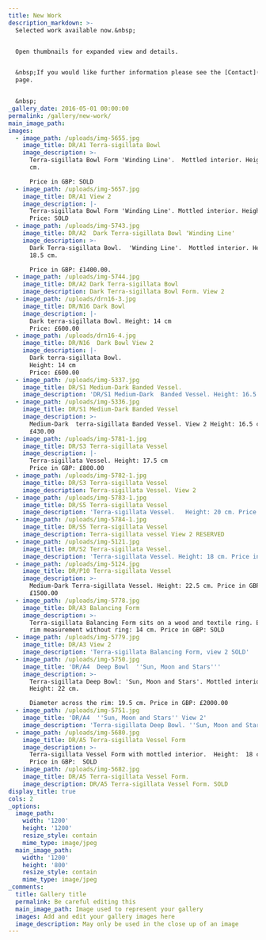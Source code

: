 ```yaml
---
title: New Work
description_markdown: >-
  Selected work available now.&nbsp;


  Open thumbnails for expanded view and details.


  &nbsp;If you would like further information please see the [Contact](/contact)
  page.


  &nbsp;
_gallery_date: 2016-05-01 00:00:00
permalink: /gallery/new-work/
main_image_path:
images:
  - image_path: /uploads/img-5655.jpg
    image_title: DR/A1 Terra-sigillata Bowl
    image_description: >-
      Terra-sigillata Bowl Form 'Winding Line'.  Mottled interior. Height: 14
      cm.

      Price in GBP: SOLD
  - image_path: /uploads/img-5657.jpg
    image_title: DR/A1 View 2
    image_description: |-
      Terra-sigillata Bowl Form 'Winding Line'. Mottled interior. Height 14 cm. 
      Price: SOLD
  - image_path: /uploads/img-5743.jpg
    image_title: DR/A2  Dark Terra-sigillata Bowl 'Winding Line'
    image_description: >-
      Dark Terra-sigillata Bowl.  'Winding Line'.  Mottled interior. Height:
      18.5 cm. 

      Price in GBP: £1400.00.
  - image_path: /uploads/img-5744.jpg
    image_title: DR/A2 Dark Terra-sigillata Bowl
    image_description: Dark Terra-sigillata Bowl Form. View 2
  - image_path: /uploads/drn16-3.jpg
    image_title: DR/N16 Dark Bowl
    image_description: |-
      Dark terra-sigillata Bowl. Height: 14 cm
      Price: £600.00
  - image_path: /uploads/drn16-4.jpg
    image_title: DR/N16  Dark Bowl View 2
    image_description: |-
      Dark terra-sigillata Bowl. 
      Height: 14 cm
      Price: £600.00
  - image_path: /uploads/img-5337.jpg
    image_title: DR/S1 Medium-Dark Banded Vessel.
    image_description: 'DR/S1 Medium-Dark  Banded Vessel. Height: 16.5 cm. Price: £430.00'
  - image_path: /uploads/img-5336.jpg
    image_title: DR/S1 Medium-Dark Banded Vessel
    image_description: >-
      Medium-Dark  terra-sigillata Banded Vessel. View 2 Height: 16.5 cm. Price:
      £430.00
  - image_path: /uploads/img-5781-1.jpg
    image_title: DR/S3 Terra-sigillata Vessel
    image_description: |-
      Terra-sigillata Vessel. Height: 17.5 cm
      Price in GBP: £800.00
  - image_path: /uploads/img-5782-1.jpg
    image_title: DR/S3 Terra-sigillata Vessel
    image_description: Terra-sigillata Vessel. View 2
  - image_path: /uploads/img-5783-1.jpg
    image_title: DR/S5 Terra-sigillata Vessel
    image_description: 'Terra-sigillata Vessel.   Height: 20 cm. Price in GBP: £800.00 RESERVED'
  - image_path: /uploads/img-5784-1.jpg
    image_title: DR/S5 Terra-sigillata Vessel
    image_description: Terra-sigillata vessel View 2 RESERVED
  - image_path: /uploads/img-5121.jpg
    image_title: DR/S2 Terra-sigillata Vessel.
    image_description: 'Terra-sigillata Vessel. Height: 18 cm. Price in GBP: £800.00'
  - image_path: /uploads/img-5124.jpg
    image_title: DR/P10 Terra-sigillata Vessel
    image_description: >-
      Medium-Dark Terra-sigillata Vessel. Height: 22.5 cm. Price in GBP:
      £1500.00
  - image_path: /uploads/img-5778.jpg
    image_title: DR/A3 Balancing Form
    image_description: >-
      Terra-sigillata Balancing Form sits on a wood and textile ring. Base to
      rim measurement without ring: 14 cm. Price in GBP: SOLD
  - image_path: /uploads/img-5779.jpg
    image_title: DR/A3 View 2
    image_description: 'Terra-sigillata Balancing Form, view 2 SOLD'
  - image_path: /uploads/img-5750.jpg
    image_title: 'DR/A4  Deep Bowl  ''Sun, Moon and Stars'''
    image_description: >-
      Terra-sigillata Deep Bowl: 'Sun, Moon and Stars'. Mottled interior.
      Height: 22 cm.

      Diameter across the rim: 19.5 cm. Price in GBP: £2000.00
  - image_path: /uploads/img-5751.jpg
    image_title: 'DR/A4  ''Sun, Moon and Stars'' View 2'
    image_description: 'Terra-sigillata Deep Bowl. ''Sun, Moon and Stars''  View  2'
  - image_path: /uploads/img-5680.jpg
    image_title: DR/A5 Terra-sigillata Vessel Form
    image_description: >-
      Terra-sigillata Vessel Form with mottled interior.  Height:  18 cm.  
      Price in GBP:  SOLD
  - image_path: /uploads/img-5682.jpg
    image_title: DR/A5 Terra-sigillata Vessel Form.
    image_description: DR/A5 Terra-sigillata Vessel Form. SOLD
display_title: true
cols: 2
_options:
  image_path:
    width: '1200'
    height: '1200'
    resize_style: contain
    mime_type: image/jpeg
  main_image_path:
    width: '1200'
    height: '800'
    resize_style: contain
    mime_type: image/jpeg
_comments:
  title: Gallery title
  permalink: Be careful editing this
  main_image_path: Image used to represent your gallery
  images: Add and edit your gallery images here
  image_description: May only be used in the close up of an image
---
```



